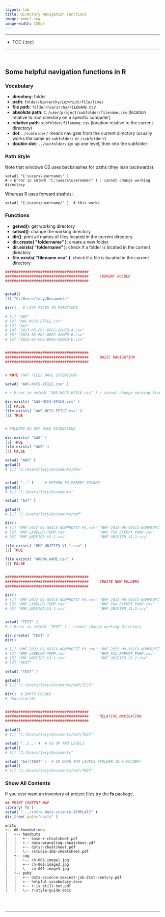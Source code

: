 ```yaml
---
layout: lab
title: Directory Navigation Functions   
image: model.svg
image-width: 150px
---
```


<div class = "uk-container uk-container-small">

-----------------------

* TOC
{:toc}

-----------------------

<br>


## Some helpful navigation functions in R 

### Vocabulary 

- **directory**: folder
- **path**: `folder/hierarchy/in/which/file/lives`
- **file path**: `folder/hierarchy/FILENAME.CSV` 
- **absolute path**:  `C:/user/project/subfolder/filename.csv`  (location relative to root directory on a specific computer)
- **relative path**:  `subfolder/filename.csv` (location relative to the current directory)
- **dot**: `./subfolder/` means navigate from the current directory (usually works the same as `subfolder/` or `/subfolder/`)
- **double-dot**: `../subfolder/` go up one level, then into the subfolder


### Path Style 

Note that windows OS uses backslashes for paths (they lean backwards):

```
setwd( "C:\users\username\" )
# > Error in setwd( "C:\users\username\" ) : cannot change working directory
```

Whereas R uses forward slashes: 

```
setwd( "C:/users/username/" )  # this works 
```

### Functions  

- **getwd()**:  get working directory
- **setwd()**:  change the working directory
- **dir()**:  print all names of files located in the current directory
- **dir.create( "foldername" )**:  create a new folder
- **dir.exists( "foldername" )**:  check if a folder is located in the current directory 
- **file.exists( "filename.csv" )**:  check if a file is located in the current directory

```r
######################################
######################################     CURRENT FOLDER
######################################


getwd()
[1] "C:/Users/lecy/Documents"

dir()   # LIST FILES IN DIRECTORY

# [1] "AWS"                                                       
# [2] "AWS-NCCS-EFILE.csv"  
# [3] "bmf"
# [4] "2023-05-POL-ORGS-SCHED-A.csv"                              
# [5] "2023-05-POL-ORGS-SCHED-B.csv"                              
# [6] "2023-05-POL-ORGS-SCHED-D.csv"


######################################
######################################     BASIC NAVIGATION
######################################


# NOTE THAT FILES HAVE EXTENSIONS

setwd( "AWS-NCCS-EFILE.csv" )     

# > Error in setwd( "AWS-NCCS-EFILE.csv" ) : cannot change working directory

dir.exists( "AWS-NCCS-EFILE.csv" )
[1] FALSE
file.exists( "AWS-NCCS-EFILE.csv" )
[1] TRUE


# FOLDERS DO NOT HAVE EXTENSIONS

dir.exists( "AWS" )     
[1] TRUE
file.exists( "AWS" )
[1] FALSE

setwd( "AWS" )      
getwd()
# [1] "C:/Users/lecy/Documents/AWS"


setwd( ".." )     # RETURN TO PARENT FOLDER
getwd()
# [1] "C:/Users/lecy/Documents"

setwd( "bmf" )

getwd()
# [1] "C:/Users/lecy/Documents/bmf"

dir()
# [1] "BMF-2022-01-501CX-NONPROFIT-PX.csv" "BMF-2022-08-501CX-NONPROFIT-PX.csv"
# [3] "BMF-LABELED-TEMP.rds"               "BMF_TAX_EXEMPT_PURP.csv"           
# [5] "BMF_UNIFIED_V1.1.csv"               "BMF_UNIFIED_V1.2.csv"              

file.exists( "BMF_UNIFIED_V1.1.csv" )
[1] TRUE

file.exists( "WRONG_NAME.csv" )
[1] FALSE


######################################
######################################     CREATE NEW FOLDERS
######################################

dir()
# [1] "BMF-2022-01-501CX-NONPROFIT-PX.csv" "BMF-2022-08-501CX-NONPROFIT-PX.csv"
# [3] "BMF-LABELED-TEMP.rds"               "BMF_TAX_EXEMPT_PURP.csv"           
# [5] "BMF_UNIFIED_V1.1.csv"               "BMF_UNIFIED_V1.2.csv"              


setwd( "TEST" )
# > Error in setwd( "TEST" ) : cannot change working directory

dir.create( "TEST" ) 
dir()

# [1] "BMF-2022-01-501CX-NONPROFIT-PX.csv" "BMF-2022-08-501CX-NONPROFIT-PX.csv"
# [3] "BMF-LABELED-TEMP.rds"               "BMF_TAX_EXEMPT_PURP.csv"           
# [5] "BMF_UNIFIED_V1.1.csv"               "BMF_UNIFIED_V1.2.csv"                           
# [7] "TEST"

setwd( "TEST" )

getwd()
# [1] "C:/Users/lecy/Documents/bmf/TEST"

dir()  # EMPTY FOLDER
# character(0)


######################################
######################################     RELATIVE NAVIGATION 
######################################

getwd()
# [1] "C:/Users/lecy/Documents/bmf/TEST"

setwd( "../.." )  # GO UP TWO LEVELS 
getwd()
# [1] "C:/Users/lecy/Documents"

setwd( "bmf/TEST" )  # GO DOWN TWO LEVELS (FOLDER IN A FOLDER)
getwd()
# [1] "C:/Users/lecy/Documents/bmf/TEST"
```

### Show All Contents 

If you ever want an inventory of project files try the **fs** package. 

```r
## PRINT CONTENT MAP
library( fs )
setwd( ".../intro-data-science-TEMPLATE" )
dir_tree( path="units" )
```

```
units
+-- 00-foundations
|   +-- handouts
|   |   +-- base-r-cheatsheet.pdf
|   |   +-- data-wrangling-cheatsheet.pdf
|   |   +-- dplyr-cheatsheet.pdf
|   |   \-- rstudio-IDE-cheatsheet.pdf
|   +-- img
|   |   +-- ch-001-image1.jpg
|   |   +-- ch-001-image2.jpg
|   |   \-- ch-001-image3.jpg
|   +-- pubs
|   |   +-- data-science-sexiest-job-21st-century.pdf
|   |   +-- helpful-vocabulary.docx
|   |   +-- r-is-still-hot.pdf
|   |   \-- r-style-guide.docx
```

<br>
<br>
<hr>
<br>
<br>

</div>
